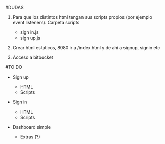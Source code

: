 #DUDAS

1. Para que los distintos html tengan sus scripts propios (por ejemplo event listeners). Carpeta scripts
	- sign in.js
	- sign up.js


2. Crear html estaticos, 8080 ir a /index.html y de ahi a signup, signin etc

3. Acceso a bitbucket

#TO DO

- Sign up
    - HTML
    - Scripts

- Sign in
    - HTML
    - Scripts

- Dashboard simple
    - Extras (?)